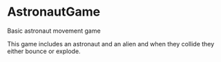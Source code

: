 # AstronautGame
Basic astronaut movement game

This game includes an astronaut and an alien and when they collide they either bounce or explode.
